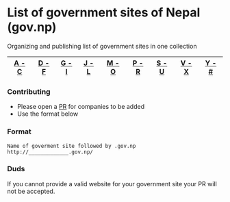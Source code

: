 # List of government sites of Nepal (gov.np)

Organizing and publishing list of government sites in one collection

| [A - C](#a---c) | [D - F](#d---f) | [G - I](#g---i) | [J - L](#j---l) | [M - O](#m---o) | [P - R](#p---r) | [S - U](#s---u) | [V - X](#v---x) | [Y - \#](#y---) |
|:-:  |:-:  |:-:  |:-:  |:-:  |:-:  |:-:  |:-:  |:-:  |

### Contributing
* Please open a [PR](https://guides.github.com/activities/forking/) for companies to be added
* Use the format below

### Format

```
Name of goverment site followed by .gov.np
http://_____________.gov.np/
```

### Duds
If you cannot provide a valid website for your government site your PR will not be accepted.


